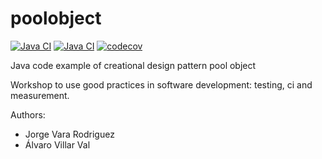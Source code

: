 poolobject
==========

[![Java CI](https://github.com/clopezno/poolobject/actions/workflows/ci_jdk11_build.yml/badge.svg)](https://github.com/clopezno/poolobject/actions/workflows/ci_jdk11_build.yml) 
[![Java CI](https://github.com/clopezno/poolobject/actions/workflows/ci_jdk1.8_build_test.yml/badge.svg)](https://github.com/clopezno/poolobject/actions/workflows/ci_jdk1.8_build_test.yml) 
[![codecov](https://codecov.io/gh/clopezno/poolobject/graph/badge.svg?token=NvQ17D5kct)](https://codecov.io/gh/clopezno/poolobject)

Java code example of creational design pattern pool object

Workshop to use good practices in software development: testing, ci and measurement.

Authors:

- Jorge Vara Rodriguez
- Álvaro Villar Val

